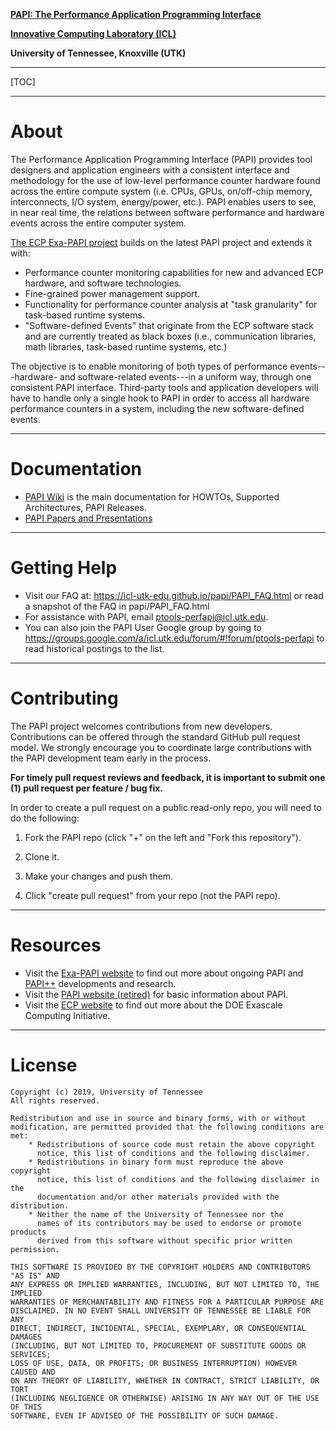 **[PAPI: The Performance Application Programming Interface](https://icl.utk.edu/exa-papi/)**

**[Innovative Computing Laboratory (ICL)](http://www.icl.utk.edu/)**

**University of Tennessee, Knoxville (UTK)**


***
[TOC]
***

# About

The Performance Application Programming Interface (PAPI) provides tool
designers and application engineers with a consistent interface and methodology
for the use of low-level performance counter hardware found across the entire
compute system (i.e. CPUs, GPUs, on/off-chip memory, interconnects, I/O system,
energy/power, etc.). PAPI enables users to see, in near real time, the
relations between software performance and hardware events across the entire
computer system.

[The ECP Exa-PAPI project](https://icl.utk.edu/exa-papi/) builds on the latest
PAPI project and extends it with:

* Performance counter monitoring capabilities for new and advanced ECP
  hardware, and software technologies.
* Fine-grained power management support.
* Functionality for performance counter analysis at "task granularity" for
  task-based runtime systems.
* "Software-defined Events" that originate from the ECP software stack and are
  currently treated as black boxes (i.e., communication libraries, math
  libraries, task-based runtime systems, etc.)

The objective is to enable monitoring of both types of performance
events---hardware- and software-related events---in a uniform way, through one
consistent PAPI interface. Third-party tools and application developers will
have to handle only a single hook to PAPI in order to access all hardware
performance counters in a system, including the new software-defined events.

***


# Documentation

* [PAPI Wiki](https://github.com/icl-utk-edu/papi/wiki/) is the main documentation for HOWTOs, Supported Architectures, PAPI Releases.
* [PAPI Papers and Presentations](https://www.icl.utk.edu/view/biblio/project/papi?items_per_page=All)


***


# Getting Help

* Visit our FAQ at: <https://icl-utk-edu.github.io/papi/PAPI_FAQ.html> 
  or read a snapshot of the FAQ in papi/PAPI_FAQ.html
* For assistance with PAPI, email ptools-perfapi@icl.utk.edu.
* You can also join the PAPI User Google group by going to
  <https://groups.google.com/a/icl.utk.edu/forum/#!forum/ptools-perfapi> 
  to read historical postings to the list.

***


# Contributing

The PAPI project welcomes contributions from new developers. Contributions can
be offered through the standard GitHub pull request model. We strongly
encourage you to coordinate large contributions with the PAPI development team
early in the process.

**For timely pull request reviews and feedback, it is important to submit 
one (1) pull request per feature / bug fix.**

In order to create a pull request on a public read-only repo, 
you will need to do the following:

1. Fork the PAPI repo (click "+" on the left and "Fork this repository").

2. Clone it.

3. Make your changes and push them.

4. Click "create pull request" from your repo (not the PAPI repo).

***


# Resources

* Visit the [Exa-PAPI website](https://icl.utk.edu/exa-papi/) to find out more
  about ongoing PAPI and
  [PAPI++](https://www.exascaleproject.org/papi-as-de-facto-standard-interface-for-performance-event-monitoring-at-the-exascale/)
  developments and research.
* Visit the [PAPI website (retired)](https://icl.utk.edu/papi/) for basic
  information about PAPI.
* Visit the [ECP website](https://www.exascaleproject.org/) to find out more
  about the DOE Exascale Computing Initiative.

***


# License

    Copyright (c) 2019, University of Tennessee
    All rights reserved.

    Redistribution and use in source and binary forms, with or without
    modification, are permitted provided that the following conditions are met:
        * Redistributions of source code must retain the above copyright
          notice, this list of conditions and the following disclaimer.
        * Redistributions in binary form must reproduce the above copyright
          notice, this list of conditions and the following disclaimer in the
          documentation and/or other materials provided with the distribution.
        * Neither the name of the University of Tennessee nor the
          names of its contributors may be used to endorse or promote products
          derived from this software without specific prior written permission.

    THIS SOFTWARE IS PROVIDED BY THE COPYRIGHT HOLDERS AND CONTRIBUTORS "AS IS" AND
    ANY EXPRESS OR IMPLIED WARRANTIES, INCLUDING, BUT NOT LIMITED TO, THE IMPLIED
    WARRANTIES OF MERCHANTABILITY AND FITNESS FOR A PARTICULAR PURPOSE ARE
    DISCLAIMED. IN NO EVENT SHALL UNIVERSITY OF TENNESSEE BE LIABLE FOR ANY
    DIRECT, INDIRECT, INCIDENTAL, SPECIAL, EXEMPLARY, OR CONSEQUENTIAL DAMAGES
    (INCLUDING, BUT NOT LIMITED TO, PROCUREMENT OF SUBSTITUTE GOODS OR SERVICES;
    LOSS OF USE, DATA, OR PROFITS; OR BUSINESS INTERRUPTION) HOWEVER CAUSED AND
    ON ANY THEORY OF LIABILITY, WHETHER IN CONTRACT, STRICT LIABILITY, OR TORT
    (INCLUDING NEGLIGENCE OR OTHERWISE) ARISING IN ANY WAY OUT OF THE USE OF THIS
    SOFTWARE, EVEN IF ADVISED OF THE POSSIBILITY OF SUCH DAMAGE.
